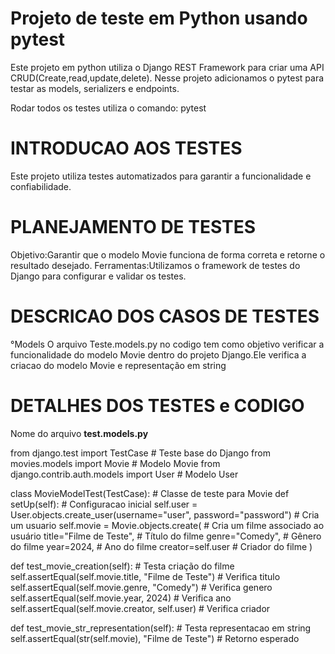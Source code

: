 # Projeto de teste em Python usando pytest

Este projeto em python utiliza o Django REST Framework para criar uma API CRUD(Create,read,update,delete).
Nesse projeto adicionamos o pytest para testar as models, serializers e endpoints.


Rodar todos os testes utiliza o comando:
pytest


# INTRODUCAO AOS TESTES
Este projeto utiliza testes automatizados para garantir a funcionalidade e confiabilidade.



# PLANEJAMENTO DE TESTES
Objetivo:Garantir que o modelo Movie funciona de forma correta e retorne o resultado desejado.
Ferramentas:Utilizamos o framework de testes do Django para configurar e validar os testes.


# DESCRICAO DOS CASOS DE TESTES

°Models
O arquivo Teste.models.py no codigo tem como objetivo verificar a funcionalidade do modelo Movie dentro do projeto Django.Ele verifica a criacao do modelo Movie e representação em string


# DETALHES DOS TESTES e CODIGO

Nome do arquivo  **test.models.py**

from django.test import TestCase  # Teste base do Django
from movies.models import Movie  # Modelo Movie
from django.contrib.auth.models import User  # Modelo User

class MovieModelTest(TestCase):  # Classe de teste para Movie
def setUp(self):  # Configuracao inicial
self.user = User.objects.create_user(username="user", password="password")  # Cria um usuario
self.movie = Movie.objects.create(  # Cria um filme associado ao usuário
title="Filme de Teste",  # Título do filme
genre="Comedy",         # Gênero do filme
year=2024,              # Ano do filme
creator=self.user       # Criador do filme
        )

def test_movie_creation(self):  # Testa criação do filme
self.assertEqual(self.movie.title, "Filme de Teste")  # Verifica titulo
self.assertEqual(self.movie.genre, "Comedy")          # Verifica genero
self.assertEqual(self.movie.year, 2024)               # Verifica ano
self.assertEqual(self.movie.creator, self.user)       # Verifica criador

def test_movie_str_representation(self):  # Testa representacao em string
self.assertEqual(str(self.movie), "Filme de Teste")  # Retorno esperado
